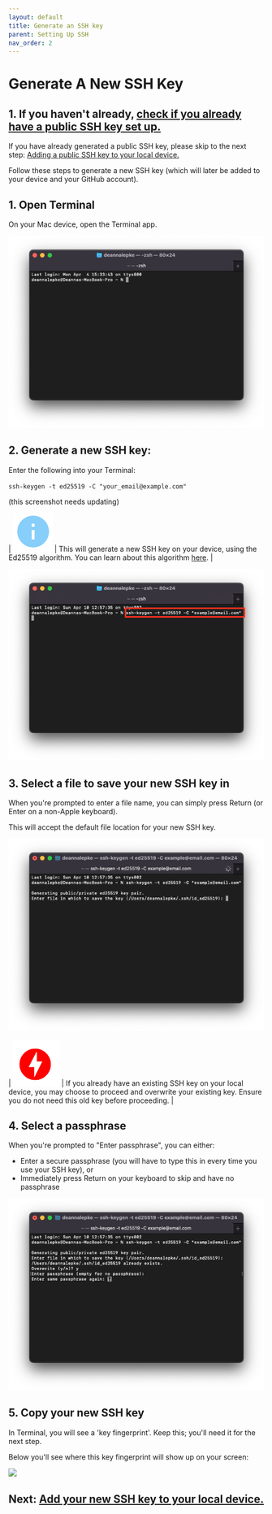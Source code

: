```yaml
---
layout: default
title: Generate an SSH key
parent: Setting Up SSH
nav_order: 2
---
```


# Generate A New SSH Key

## 1. If you haven't already, [check if you already have a public SSH key set up.](https://dlepke.github.io/Deanna-Wilson-Ray/docs/settingUpSSH/checkforSSH/)  

If you have already generated a public SSH key, please skip to the next step: [Adding a public SSH key to your local device.](https://dlepke.github.io/Deanna-Wilson-Ray/docs/settingUpSSH/addnewSSH/)  

Follow these steps to generate a new SSH key (which will later be added to your device and your GitHub account).  

## 1. Open Terminal  
On your Mac device, open the Terminal app.

![](../../assets/images/Terminal-start.png)

## 2. Generate a new SSH key:  



Enter the following into your Terminal:

`ssh-keygen -t ed25519 -C "your_email@example.com"`  

(this screenshot needs updating)

| ![](../../assets/images/info.png) | This will generate a new SSH key on your device, using the Ed25519 algorithm. You can learn about this algorithm [here](https://en.wikipedia.org/wiki/EdDSA#Ed25519). |  

![](../../assets/images/generate-key.png)

## 3. Select a file to save your new SSH key in

When you're prompted to enter a file name, you can simply press Return (or Enter on a non-Apple keyboard).  

This will accept the default file location for your new SSH key.

![](../../assets/images/enter-file-name.png)

| ![](../../assets/images/danger.png) | If you already have an existing SSH key on your local device, you may choose to proceed and overwrite your existing key. Ensure you do not need this old key before proceeding. |  

## 4. Select a passphrase

When you're prompted to "Enter passphrase", you can either:  

* Enter a secure passphrase (you will have to type this in every time you use your SSH key), or  
* Immediately press Return on your keyboard to skip and have no passphrase

![](../../assets/images/enter-passphrase.png)

## 5. Copy your new SSH key

In Terminal, you will see a 'key fingerprint'. Keep this; you'll need it for the next step.

Below you'll see where this key fingerprint will show up on your screen:

![](randomart-image.png)

## Next: [Add your new SSH key to your local device.](https://dlepke.github.io/Deanna-Wilson-Ray/docs/settingUpSSH/addnewSSH/)

